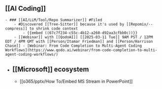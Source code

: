 ## [[AI Coding]]
	- ### [[AI/LLM/Tool/Repo Summarizer]] #Filed
		- #Discovered [[Tree-Sitter]] because it's used by [[Repomix/--compress]] to shrink code context
			- {{embed ((67c7f234-c55c-4b12-a260-d92aa3cfbb0c))}}
		- [[Webinar]] with [[QodoAI]] [[2025-03-11 Tue]] 9AM PST / 12PM EDT / 4PM GMT with [[Person/Itamar Friedman]] and [[Person/Harrison Chase]] - [Webinar: From Code Completion to Multi-Agent Coding Workflows](https://www.qodo.ai/webinar/from-code-completion-to-multi-agent-coding-workflows/)
- ## [[Microsoft]] ecosystem
	- [[o365/pptx/How To/Embed MS Stream in PowerPoint]]